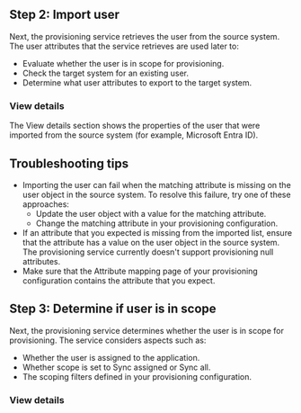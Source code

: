 ## Step 2: Import user

Next, the provisioning service retrieves the user from the source system. The user attributes that the service retrieves are used later to:

- Evaluate whether the user is in scope for provisioning.
- Check the target system for an existing user.
- Determine what user attributes to export to the target system.

### View details

The View details section shows the properties of the user that were imported from the source system (for example, Microsoft Entra ID).

## Troubleshooting tips

- Importing the user can fail when the matching attribute is missing on the user object in the source system. To resolve this failure, try one of these approaches:
  - Update the user object with a value for the matching attribute.
  - Change the matching attribute in your provisioning configuration.
- If an attribute that you expected is missing from the imported list, ensure that the attribute has a value on the user object in the source system. The provisioning service currently doesn't support provisioning null attributes.
- Make sure that the Attribute mapping page of your provisioning configuration contains the attribute that you expect.

## Step 3: Determine if user is in scope

Next, the provisioning service determines whether the user is in scope for provisioning. The service considers aspects such as:

- Whether the user is assigned to the application.
- Whether scope is set to Sync assigned or Sync all.
- The scoping filters defined in your provisioning configuration.

### View details